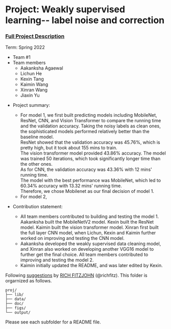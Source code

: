 # Project: Weakly supervised learning-- label noise and correction


### [Full Project Description](doc/project3_desc.md)

Term: Spring 2022

+ Team #1
+ Team members
	+ Aakanksha Agaewal
	+ Lichun He
	+ Kexin Tang
	+ Kaimin Wang
	+ Xinran Wang
	+ Jiaxin Yu

- Project summary: 
	+ For model 1, we first built predicting models including MobileNet, ResNet, CNN, and Vision Transformer to compare the running time and the validation accuracy. Taking the noisy labels as clean ones, the sophisticated models performed relatively better than the baseline model. \
	  ResNet showed that the validation accuracy was 45.76%, which is pretty high, but it took about 155 mins to train. \
	  The vision transformer model provided 43.86% accuracy. The model was trained 50 iterations, which took significantly longer time than the other ones.\
	  As for CNN, the validation accuracy was 43.36% with 12 mins' running time. \
	  The model with the best performance was MobileNet, which led to 60.34% accuracy with 13.32 mins' running time. \
          Therefore, we chose Mobilenet as our final decision of model 1. 
	+ For model 2,
	
- Contribution statement: 
	+ All team members contributed to building and testing the model 1. Aakanksha built the MobileNetV2 model. Kexin built the ResNet model. Kaimin built the vision transformer model. Xinran first built the full layer CNN model, when Lichun, Kexin and Kaimin further worked on improving and testing the CNN model.
	+ Aakanksha developed the weakly supervised data cleaning model, and Xinran also worked on developing another VGG16 model to further get the final choice. All team members contributed to improving and testing the model 2.
	+ Kaimin initially updated the README, and was later edited by Kexin. 
        

Following [suggestions](http://nicercode.github.io/blog/2013-04-05-projects/) by [RICH FITZJOHN](http://nicercode.github.io/about/#Team) (@richfitz). This folder is orgarnized as follows.

```
proj/
├── lib/
├── data/
├── doc/
├── figs/
└── output/
```

Please see each subfolder for a README file.
